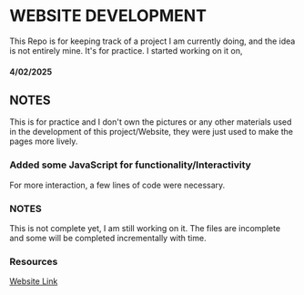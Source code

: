 # WEBSITE DEVELOPMENT
This Repo is for keeping track of a project I am currently doing, and the idea is not entirely mine. It's for practice.
I started working on it on,
#### 4/02/2025 

## NOTES
This is for practice and I don't own the pictures or any other materials used in the development of this project/Website, they were just used to make the pages more lively.

### Added some JavaScript for functionality/Interactivity
For more interaction, a few lines of code were necessary.

### NOTES
This is not complete yet, I am still working on it.
The files are incomplete and some will be completed incrementally with time.

### Resources
[ Website Link ](http://127.0.0.1:5500/Applications-dev/Project01/index.html)


